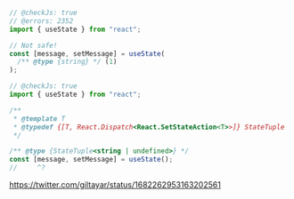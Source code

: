 ```jsx twoslash
// @checkJs: true
// @errors: 2352
import { useState } from "react";

// Not safe!
const [message, setMessage] = useState(
  /** @type {string} */ (1)
);
```

```jsx twoslash
// @checkJs: true
import { useState } from "react";

/**
 * @template T
 * @typedef {[T, React.Dispatch<React.SetStateAction<T>>]} StateTuple
 */

/** @type {StateTuple<string | undefined>} */
const [message, setMessage] = useState();
//     ^?
```

https://twitter.com/giltayar/status/1682262953163202561
